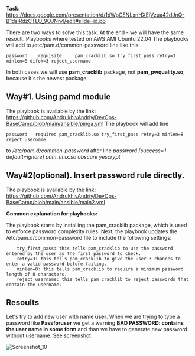**Task:** https://docs.google.com/presentation/d/1dWpGENLxnHXEjVzua42dJnQ-B1dsiRdzCTLU_9OJNn4/edit#slide=id.p6

There are two ways to solve this task. At the end - we will have the same resoult. Playbooks where tested on AWS AMI Ubuntu 22.04 The playbooks will add to /etc/pam.d/common-password line like this:

    password    requisite     pam_cracklib.so try_first_pass retry=3 minlen=8 difok=3 reject_username
    
In both cases we will use **pam_cracklib** package, not **pam_pwquality.so**, because it's the newest package. 

## Way#1. Using pamd module

The playbook is available by the link: https://github.com/AndrukhivAndriy/DevOps-BaseCamp/blob/main/ansible/pinga.yml
The playbook will add line

    password   required pam_cracklib.so try_first_pass retry=3 minlen=8 reject_username

to */etc/pam.d/common-password* after line *password   [success=1 default=ignore] pam_unix.so obscure yescrypt*

## Way#2(optional). Insert password rule directly.

The playbook is available by the link: https://github.com/AndrukhivAndriy/DevOps-BaseCamp/blob/main/ansible/main2.yml

**Common explanation for playbooks:**

The playbook starts by installing the pam_cracklib package, which is used to enforce password complexity rules. Next, the playbook updates the /etc/pam.d/common-password file to include the following settings:

        try_first_pass: this tells pam_cracklib to use the password entered by the user as the first password to check.
        retry=3: this tells pam_cracklib to give the user 3 chances to enter a valid password before failing.
        minlen=8: this tells pam_cracklib to require a minimum password length of 8 characters.
        reject_username: this tells pam_cracklib to reject passwords that contain the username.
        
## Resoults

Let's try to add new user with name **user**. When we are trying to type a password like **Passforuser** we get a warning **BAD PASSWORD: contains the user name in some form** and than we have to generate new password without username. See screenshot.

![Screenshot_10](https://user-images.githubusercontent.com/79985930/212536551-d82d38ff-5a79-4657-8e25-91a87afa81cb.png)

